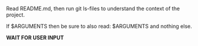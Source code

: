 Read README.md, then run git ls-files to understand the context of the project.

If $ARGUMENTS then be sure to also read: $ARGUMENTS and nothing else.

**WAIT FOR USER INPUT**
